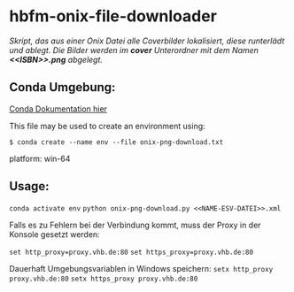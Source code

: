 # hbfm-onix-file-downloader

*Skript, das aus einer Onix Datei alle Coverbilder lokalisiert, diese runterlädt und ablegt. Die Bilder werden im **cover** Unterordner mit dem Namen **\<\<ISBN>>.png** abgelegt.*

## Conda Umgebung:

[Conda Dokumentation hier](https://docs.anaconda.com/anaconda-cloud/user-guide)

This file may be used to create an environment using:

`$ conda create --name env --file onix-png-download.txt`

platform: win-64

## Usage:
`conda activate env`
`python onix-png-download.py <<NAME-ESV-DATEI>>.xml`

Falls es zu Fehlern bei der Verbindung kommt, muss der Proxy in der Konsole gesetzt werden:

`set http_proxy=proxy.vhb.de:80`
`set https_proxy=proxy.vhb.de:80`

Dauerhaft Umgebungsvariablen in Windows speichern:
`setx http_proxy proxy.vhb.de:80`
`setx https_proxy proxy.vhb.de:80`
